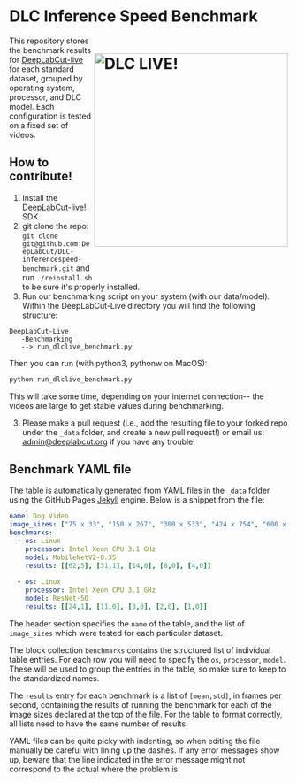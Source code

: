 # DLC Inference Speed Benchmark <img src="https://images.squarespace-cdn.com/content/v1/57f6d51c9f74566f55ecf271/1606082050387-M8M1CFI5DFUZCBAAUI0W/ke17ZwdGBToddI8pDm48kLuMKy7Ws6mFofiFehYynfdZw-zPPgdn4jUwVcJE1ZvWQUxwkmyExglNqGp0IvTJZUJFbgE-7XRK3dMEBRBhUpzp2tFVMcEgqZM8QO7VXXQogrsLnYKC4n4YnYuHC1HMRWygQlqMNAoTF9HaycikLeg/DLClive.png?format=750w" width="350" title="DLC-live" alt="DLC LIVE!" align="right" vspace = "50">

This repository stores the benchmark results for [DeepLabCut-live](https://github.com/DeepLabCut/DeepLabCut-live) for each standard dataset, grouped by operating system, processor, and DLC model. Each configuration is tested on a fixed set of videos.

## How to contribute!

1. Install the [DeepLabCut-live!](https://github.com/DeepLabCut/DeepLabCut-live) SDK
2. git clone the repo: `git clone git@github.com:DeepLabCut/DLC-inferencespeed-benchmark.git` and run `./reinstall.sh` to be sure it's properly installed.
2. Run our benchmarking script on your system (with our data/model). Within the DeepLabCut-Live directory you will find the following structure:
```
DeepLabCut-Live
   -Benchmarking
   --> run_dlclive_benchmark.py
```
Then you can run (with python3, pythonw on MacOS):
```python
python run_dlclive_benchmark.py
```
This will take some time, depending on your internet connection-- the videos are large to get stable values during benchmarking.

3. Please make a pull request (i.e., add the resulting file to your forked repo under the `_data` folder, and create a new pull request!) or email us: admin@deeplabcut.org if you have any trouble!

## Benchmark YAML file

The table is automatically generated from YAML files in the `_data` folder using the GitHub Pages [Jekyll](https://jekyllrb.com/docs/liquid/) engine. Below is a snippet from the file:

```yml
name: Dog Video
image_sizes: ["75 x 33", "150 x 267", "300 x 533", "424 x 754", "600 x 1067"]
benchmarks:
  - os: Linux
    processor: Intel Xeon CPU 3.1 GHz
    model: MobileNetV2-0.35
    results: [[62,5], [31,1], [14,0], [8,0], [4,0]]
    
  - os: Linux
    processor: Intel Xeon CPU 3.1 GHz
    model: ResNet-50
    results: [[24,1], [11,0], [3,0], [2,0], [1,0]]
```

The header section specifies the `name` of the table, and the list of `image_sizes` which were tested for each particular dataset.

The block collection `benchmarks` contains the structured list of individual table entries. For each row you will need to specify the `os`, `processor`, `model`. These will be used to group the entries in the table, so make sure to keep to the standardized names.

The `results` entry for each benchmark is a list of `[mean,std]`, in frames per second, containing the results of running the benchmark for each of the image sizes declared at the top of the file. For the table to format correctly, all lists need to have the same number of results.

YAML files can be quite picky with indenting, so when editing the file manually be careful with lining up the dashes. If any error messages show up, beware that the line indicated in the error message might not correspond to the actual where the problem is.
